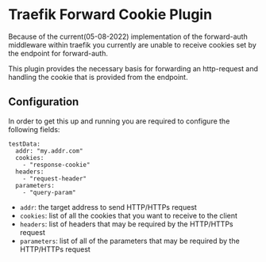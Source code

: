 # Traefik Forward Cookie Plugin
Because of the current(05-08-2022) implementation of the forward-auth middleware within traefik
you currently are unable to receive cookies set by the endpoint for forward-auth.

This plugin provides the necessary basis for forwarding an http-request and handling the cookie
that is provided from the endpoint.

## Configuration
In order to get this up and running you are required to configure the following fields:
```
testData:
  addr: "my.addr.com"
  cookies:
    - "response-cookie"
  headers:
    - "request-header"
  parameters:
    - "query-param"
```
* `addr`: the target address to send HTTP/HTTPs request
* `cookies`: list of all the cookies that you want to receive to the client
* `headers`: list of headers that may be required by the HTTP/HTTPs request
* `parameters`: list of all of the parameters that may be required by the HTTP/HTTPs request
